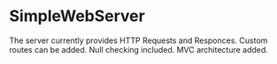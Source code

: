 # SimpleWebServer
The server currently provides HTTP Requests and Responces.
Custom routes can be added.
Null checking included.
MVC architecture added.
